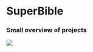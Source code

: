 # SuperBible
### Small overview of projects
![](https://github.com/AttentiveColon/SuperBible/blob/master/resources/Superbible.gif)
